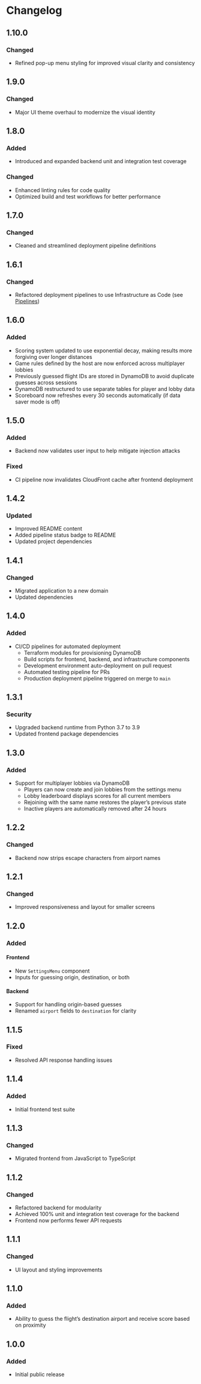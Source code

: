 # Changelog

## 1.10.0

### Changed

- Refined pop-up menu styling for improved visual clarity and consistency

## 1.9.0

### Changed

- Major UI theme overhaul to modernize the visual identity

## 1.8.0

### Added

- Introduced and expanded backend unit and integration test coverage

### Changed

- Enhanced linting rules for code quality
- Optimized build and test workflows for better performance

## 1.7.0

### Changed

- Cleaned and streamlined deployment pipeline definitions

## 1.6.1

### Changed

- Refactored deployment pipelines to use Infrastructure as Code (see [Pipelines](https://github.com/Oliver-Bilbie/pipelines))

## 1.6.0

### Added

- Scoring system updated to use exponential decay, making results more forgiving over longer distances
- Game rules defined by the host are now enforced across multiplayer lobbies
- Previously guessed flight IDs are stored in DynamoDB to avoid duplicate guesses across sessions
- DynamoDB restructured to use separate tables for player and lobby data
- Scoreboard now refreshes every 30 seconds automatically (if data saver mode is off)

## 1.5.0

### Added

- Backend now validates user input to help mitigate injection attacks

### Fixed

- CI pipeline now invalidates CloudFront cache after frontend deployment

## 1.4.2

### Updated

- Improved README content
- Added pipeline status badge to README
- Updated project dependencies

## 1.4.1

### Changed

- Migrated application to a new domain
- Updated dependencies

## 1.4.0

### Added

- CI/CD pipelines for automated deployment
  - Terraform modules for provisioning DynamoDB
  - Build scripts for frontend, backend, and infrastructure components
  - Development environment auto-deployment on pull request
  - Automated testing pipeline for PRs
  - Production deployment pipeline triggered on merge to `main`

## 1.3.1

### Security

- Upgraded backend runtime from Python 3.7 to 3.9
- Updated frontend package dependencies

## 1.3.0

### Added

- Support for multiplayer lobbies via DynamoDB
  - Players can now create and join lobbies from the settings menu
  - Lobby leaderboard displays scores for all current members
  - Rejoining with the same name restores the player’s previous state
  - Inactive players are automatically removed after 24 hours

## 1.2.2

### Changed

- Backend now strips escape characters from airport names

## 1.2.1

### Changed

- Improved responsiveness and layout for smaller screens

## 1.2.0

### Added

#### Frontend

- New `SettingsMenu` component
- Inputs for guessing origin, destination, or both

#### Backend

- Support for handling origin-based guesses
- Renamed `airport` fields to `destination` for clarity

## 1.1.5

### Fixed

- Resolved API response handling issues

## 1.1.4

### Added

- Initial frontend test suite

## 1.1.3

### Changed

- Migrated frontend from JavaScript to TypeScript

## 1.1.2

### Changed

- Refactored backend for modularity
- Achieved 100% unit and integration test coverage for the backend
- Frontend now performs fewer API requests

## 1.1.1

### Changed

- UI layout and styling improvements

## 1.1.0

### Added

- Ability to guess the flight’s destination airport and receive score based on proximity

## 1.0.0

### Added

- Initial public release

